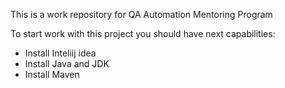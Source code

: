 This is a work repository for QA Automation Mentoring Program

To start work with this project you should have next capabilities:
- Install Inteliij idea
- Install Java and JDK
- Install Maven
